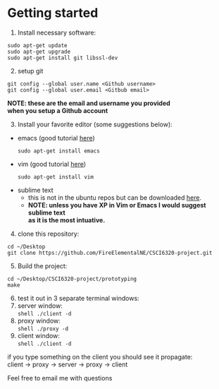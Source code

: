 Getting started
===============

1. Install necessary software:  
  ```
  sudo apt-get update
  sudo apt-get upgrade
  sudo apt-get install git libssl-dev
  ```

2. setup git
  ```
  git config --global user.name <Github username>
  git config --global user.email <Gitbub email>
  ```
  **NOTE: these are the email and username you provided  
  when you setup a Github account**

3. Install your favorite editor (some suggestions below):
  * emacs (good tutorial [here](http://www.jesshamrick.com/2012/09/10/absolute-beginners-guide-to-emacs/))  
    ```
    sudo apt-get install emacs
    ```
  * vim (good tutorial [here](http://vim.wikia.com/wiki/Tutorial))  
    ```
    sudo apt-get install vim
    ```
  * sublime text
    * this is not in the ubuntu repos but can be downloaded [here](http://www.sublimetext.com/).
    * **NOTE: unless you have XP in Vim or Emacs I would suggest sublime text  
 as it is the most intuative.**

4. clone this repository:
  ```
  cd ~/Desktop
  git clone https://github.com/FireElementalNE/CSCI6320-project.git
  ```

5. Build the project:  
  ```
  cd ~/Desktop/CSCI6320-project/prototyping
  make
  ```
6. test it out in 3 separate terminal windows:
  1. server window:  
    ```shell
    ./client -d
    ```
  2. proxy window:  
    ```shell
    ./proxy -d
    ```
  3. client window:  
    ```shell
    ./client -d
    ```

if you type something on the client you should see it propagate:  
client -> proxy -> server -> proxy -> client  

Feel free to email me with questions
